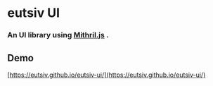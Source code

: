 # eutsiv UI

### An UI library using [Mithril.js](https://github.com/MithrilJS/mithril.js) .

## Demo

[https://eutsiv.github.io/eutsiv-ui/](https://eutsiv.github.io/eutsiv-ui/)
